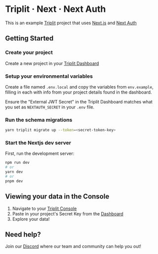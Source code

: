 # Triplit · Next · Next Auth

This is an example [Triplit](https://www.triplit.dev) project that uses [Next.js](https://nextjs.org/) and [Next Auth](https://next-auth.js.org/)

## Getting Started

### Create your project

Create a new project in your [Triplit Dashboard](https://www.triplit.dev/dashboard)

### Setup your environmental variables

Create a file named `.env.local` and copy the variables from `env.example`, filling in each with info from your project details found in the dashboard.

Ensure the "External JWT Secret" in the Triplit Dashboard matches what you set as `NEXTAUTH_SECRET` in your `.env` file.

### Run the schema migrations

```bash
yarn triplit migrate up --token=<secret-token-key>
```

### Start the Nextjs dev server

First, run the development server:

```bash
npm run dev
# or
yarn dev
# or
pnpm dev
```

## Viewing your data in the Console

1. Navigate to your [Triplit Console](https://console.triplit.dev)
2. Paste in your project's Secret Key from the [Dashboard](https://www.triplit.dev/dashboard)
3. Explore your data!

## Need help?

Join our [Discord](https://discord.gg/q89sGWHqQ5) where our team and community can help you out!
